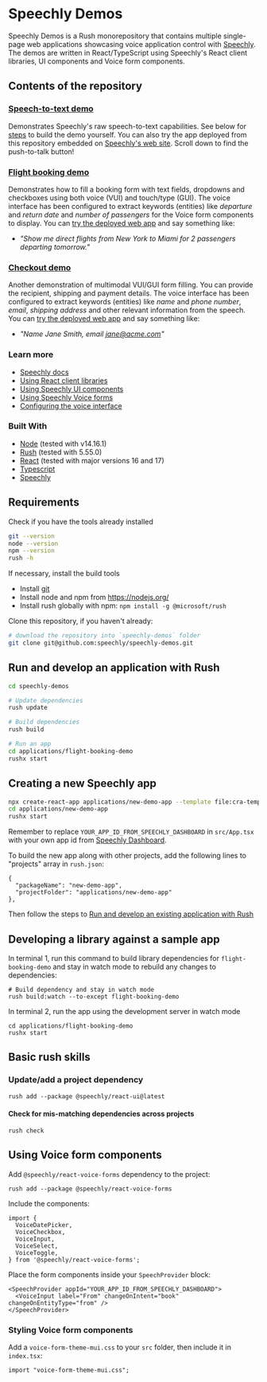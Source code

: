 # Speechly Demos

Speechly Demos is a Rush monorepository that contains multiple single-page web applications showcasing voice application control with [Speechly](https://speechly.com). The demos are written in React/TypeScript using Speechly's React client libraries, UI components and Voice form components.

## Contents of the repository

### [Speech-to-text demo](https://www.speechly.com/technology/voice-api/speech-to-text/)

Demonstrates Speechly's raw speech-to-text capabilities. See below for [steps](#requirements) to build the demo yourself. You can also try the app deployed from this repository embedded on [Speechly's web site](https://www.speechly.com/technology/voice-api/speech-to-text/). Scroll down to find the push-to-talk button!

### [Flight booking demo](https://speechly-demos.herokuapp.com/flight-booking)

Demonstrates how to fill a booking form with text fields, dropdowns and checkboxes using both voice (VUI) and touch/type (GUI). The voice interface has been configured to extract keywords (entities) like *departure* and *return date* and *number of passengers* for the Voice form components to display. You can [try the deployed web app](https://speechly-demos.herokuapp.com/flight-booking) and say something like:

- _"Show me direct flights from New York to Miami for 2 passengers departing tomorrow."_

### [Checkout demo](https://speechly-demos.herokuapp.com/ecommerce-checkout)

Another demonstration of multimodal VUI/GUI form filling. You can provide the recipient, shipping and payment details. The voice interface has been configured to extract keywords (entities) like *name* and *phone number*, *email*, *shipping address* and other relevant information from the speech. You can [try the deployed web app](https://speechly-demos.herokuapp.com/ecommerce-checkout) and say something like:

- _"Name Jane Smith, email jane@acme.com"_

### Learn more

- [Speechly docs](https://docs.speechly.com)
- [Using React client libraries](https://docs.speechly.com/client-libraries/usage/?platform=React)
- [Using Speechly UI components](https://docs.speechly.com/client-libraries/ui-components/)
- [Using Speechly Voice forms](https://docs.speechly.com/client-libraries/voice-forms/)
- [Configuring the voice interface](https://docs.speechly.com/slu-examples/basics/)

### Built With
* [Node](https://nodejs.org/) (tested with v14.16.1)
* [Rush](https://rushjs.io/) (tested with 5.55.0)
* [React](https://reactjs.org/) (tested with major versions 16 and 17)
* [Typescript](https://www.typescriptlang.org/)
* [Speechly](https://github.com/speechly/react-client)

## Requirements

Check if you have the tools already installed

```bash
git --version
node --version
npm --version
rush -h
```

If necessary, install the build tools

- Install [git](https://github.com/git-guides/install-git)
- Install node and npm from <https://nodejs.org/>
- Install rush globally with npm: `npm install -g @microsoft/rush`

Clone this repository, if you haven't already:

```bash
# download the repository into `speechly-demos` folder
git clone git@github.com:speechly/speechly-demos.git
```
## Run and develop an application with Rush

```bash
cd speechly-demos

# Update dependencies
rush update

# Build dependencies
rush build

# Run an app
cd applications/flight-booking-demo
rushx start
```

## Creating a new Speechly app

```bash
npx create-react-app applications/new-demo-app --template file:cra-template-speechly
cd applications/new-demo-app
rushx start
```

Remember to replace `YOUR_APP_ID_FROM_SPEECHLY_DASHBOARD` in `src/App.tsx` with your own app id from [Speechly Dashboard](https://api.speechly.com/dashboard).

To build the new app along with other projects, add the following lines to "projects" array in `rush.json`:

```
{
  "packageName": "new-demo-app",
  "projectFolder": "applications/new-demo-app"
},
```

Then follow the steps to [Run and develop an existing application with Rush](#run-and-develop-an-application-with-rush)

## Developing a library against a sample app

In terminal 1, run this command to build library dependencies for `flight-booking-demo` and stay in watch mode to rebuild any changes to dependencies:

```
# Build dependency and stay in watch mode
rush build:watch --to-except flight-booking-demo
```

In terminal 2, run the app using the development server in watch mode
```
cd applications/flight-booking-demo
rushx start
```

## Basic rush skills

### Update/add a project dependency

```
rush add --package @speechly/react-ui@latest
```

#### Check for mis-matching dependencies across projects

```
rush check
```

## Using Voice form components

Add `@speechly/react-voice-forms` dependency to the project:

```
rush add --package @speechly/react-voice-forms
```

Include the components:

```
import {
  VoiceDatePicker,
  VoiceCheckbox,
  VoiceInput,
  VoiceSelect,
  VoiceToggle,
} from '@speechly/react-voice-forms';
```

Place the form components inside your `SpeechProvider` block:

```
<SpeechProvider appId="YOUR_APP_ID_FROM_SPEECHLY_DASHBOARD">
  <VoiceInput label="From" changeOnIntent="book" changeOnEntityType="from" />
</SpeechProvider>
```

### Styling Voice form components

Add a `voice-form-theme-mui.css` to your `src` folder, then include it in `index.tsx`:

```
import "voice-form-theme-mui.css";
```
